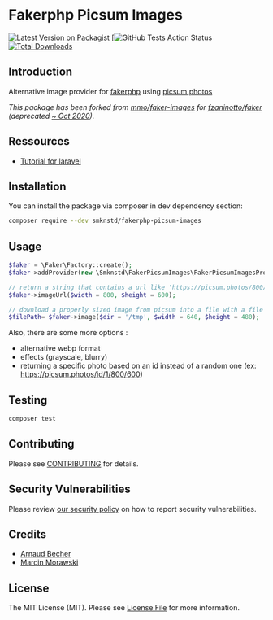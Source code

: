# Fakerphp Picsum Images

[![Latest Version on Packagist](https://img.shields.io/packagist/v/smknstd/fakerphp-picsum-images.svg?style=flat-square)](https://packagist.org/packages/smknstd/fakerphp-picsum-images)
[![GitHub Tests Action Status](https://img.shields.io/github/actions/workflow/status/smknstd/fakerphp-picsum-images/test.yml?branch=main)
[![Total Downloads](https://img.shields.io/packagist/dt/smknstd/fakerphp-picsum-images.svg?style=flat-square)](https://packagist.org/packages/smknstd/fakerphp-picsum-images)

## Introduction

Alternative image provider for [fakerphp](https://github.com/fakerphp/faker) using [picsum.photos](https://picsum.photos)

_This package has been forked from [mmo/faker-images](https://github.com/morawskim/faker-images) for [fzaninotto/faker](https://github.com/fzaninotto/Faker) (deprecated [~ Oct 2020](https://marmelab.com/blog/2020/10/21/sunsetting-faker.html))._
 
## Ressources

- [Tutorial for laravel](https://smknstd.medium.com/fake-beautiful-images-in-laravel-51062967d1db)
 
## Installation

You can install the package via composer in dev dependency section:

```bash
composer require --dev smknstd/fakerphp-picsum-images
```

## Usage

```php
$faker = \Faker\Factory::create();
$faker->addProvider(new \Smknstd\FakerPicsumImages\FakerPicsumImagesProvider($faker));

// return a string that contains a url like 'https://picsum.photos/800/600/'
$faker->imageUrl($width = 800, $height = 600); 

// download a properly sized image from picsum into a file with a file path like '/tmp/13b73edae8443990be1aa8f1a483bc27.jpg'
$filePath= $faker->image($dir = '/tmp', $width = 640, $height = 480);
```

Also, there are some more options :
- alternative webp format
- effects (grayscale, blurry)
- returning a specific photo based on an id instead of a random one (ex: https://picsum.photos/id/1/800/600)

## Testing

```bash
composer test
```

## Contributing

Please see [CONTRIBUTING](.github/CONTRIBUTING.md) for details.

## Security Vulnerabilities

Please review [our security policy](../../security/policy) on how to report security vulnerabilities.

## Credits

- [Arnaud Becher](https://github.com/smknstd)
- [Marcin Morawski ](https://github.com/morawskim)

## License

The MIT License (MIT). Please see [License File](LICENSE.md) for more information.

